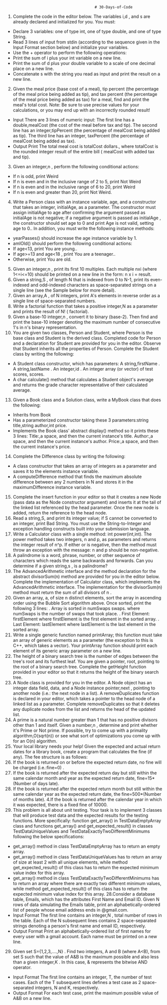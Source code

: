                                             # 30-Days-of-Code
                                            
 1. Complete the code in the editor below. The variables i,d , and s are already declared and initialized for you. You must:

* Declare 3 variables: one of type int, one of type double, and one of type String.
* Read 3 lines of input from stdin (according to the sequence given in the Input Format section below) and initialize your variables.
* Use the + operator to perform the following operations: 
* Print the sum of i plus your int variable on a new line.
* Print the sum of d plus your double variable to a scale of one decimal place on a new line.
* Concatenate s with the string you read as input and print the result on a new line.
2. Given the meal price (base cost of a meal), tip percent (the percentage of the meal price being added as tip), and tax percent (the percentage of the meal price being added as tax) for a meal, find and print the meal's total cost.
Note: Be sure to use precise values for your calculations, or you may end up with an incorrectly rounded result!
* Input
There are 3  lines of numeric input: 
The first line has a double,mealCost  (the cost of the meal before tax and tip). 
The second line has an integer,tipPercent  (the percentage of mealCost being added as tip). 
The third line has an integer, taxPercent (the percentage of mealCost  being added as tax).
* Output
Print The total meal cost is totalCost dollars., where totalCost is the rounded integer result of the entire bill ( mealCost with added tax and tip).

3. Given an integer,n , perform the following conditional actions:
* If n is odd, print Weird
* If n is even and in the inclusive range of 2 to 5, print Not Weird
* If n is even and in the inclusive range of 6 to 20, print Weird
* If n  is even and greater than 20, print Not Weird.

4. Write a Person class with an instance variable, age, and a constructor that takes an integer, initialAge, as a parameter. The constructor must assign initialAge to age  after confirming the argument passed as initialAge  is not negative; if a negative argument is passed as initialAge , the constructor should set age to 0  and print Age is not valid, setting age to 0.. In addition, you must write the following instance methods:
* yearPasses() should increase the age instance variable by 1.
* amIOld() should perform the following conditional actions:
* If age<13, print You are young..
* If age>=13 and age<18 , print You are a teenager..
* Otherwise, print You are old.

5. Given an integer,n , print its first 10  multiples. Each multiple nxi  (where 1<=i<=10) should be printed on a new line in the 
form: n x i = result.
6. Given a string,S , of length N that is indexed from 0 to N-1, print its even-indexed and odd-indexed characters as  space-separated
strings on a single line (see the Sample below for more detail).
7. Given an array,A , of N integers, print A's elements in reverse order as a single line of space-separated numbers.
9. Write a factorial function that takes a positive integer,N  as a parameter and prints the result of N! ( factorial).
10. Given a base-10 integer,n , convert it to binary (base-2). Then find and print the base-10 integer denoting the maximum number of consecutive 1's in n's binary representation.
12. You are given two classes, Person and Student, where Person is the base class and Student is the derived class. Completed code for Person and a declaration for Student are provided for you in the editor. Observe that Student inherits all the properties of Person.
Complete the Student class by writing the following:
*  A Student class constructor, which has  parameters:
A string,firstName .
A string,lastName .
An integer,id .
An integer array (or vector) of test scores, scores.
* A char calculate() method that calculates a Student object's average and returns the grade character representative of their          calculated average.
13. Given a Book class and a Solution class, write a MyBook class that does the following:
* Inherits from Book
* Has a parameterized constructor taking these 3 parameters:string title,string author,int price.
* Implements the Book class' abstract display() method so it prints these 3 lines:
Title:,a space, and then the current instance's title.
Author:,a space, and then the current instance's author.
Price:,a space, and then the current instance's price.
14. Complete the Difference class by writing the following:
* A class constructor that takes an array of integers as a parameter and saves it to the elements instance variable.
* A computeDifference method that finds the maximum absolute difference between any 2 numbers in N and stores it in the maximumDifference instance variable.
15. Complete the insert function in your editor so that it creates a new Node (pass data as the Node constructor argument) and inserts it at the tail of the linked list referenced by the head parameter. Once the new node is added, return the reference to the head node.
16. Read a string,S, and print its integer value; if S cannot be converted to an integer, print Bad String. You must use the String-to-Integer and exception handling constructs built into your submission language. 
17. Write a Calculator class with a single method: int power(int,int). The power method takes two integers, n and p, as parameters and returns the integer result of n^p. If either  or  is negative, then the method must throw an exception with the message: n and p should be non-negative.
18. A palindrome is a word, phrase, number, or other sequence of characters which reads the same backwards and forwards. Can you determine if a given string,s , is a palindrome?
19. The AdvancedArithmetic interface and the method declaration for the abstract divisorSum(n) method are provided for you in the 
editor below.
Complete the implementation of Calculator class, which implements the AdvancedArithmetic interface. The implementation for the divisorSum(n) method must return the sum of all divisors of n .
20. Given an array, a, of size n distinct elements, sort the array in ascending order using the Bubble Sort algorithm above. Once sorted, print the following 3 lines:
. Array is sorted in numSwaps swaps. 
where numSwaps is the number of swaps that took place.
. First Element: firstElement 
where firstElement is the first element in the sorted array.
. Last Element: lastElement 
where lastElement is the last element in the sorted array.
21. Write a single generic function named printArray; this function must take an array of generic elements as a parameter (the 
exception to this is C++, which takes a vector). 
Your printArray function should print each element of its generic array parameter on a new line. 
22. The height of a binary search tree is the number of edges between the tree's root and its furthest leaf. You are given a pointer,
root, pointing to the root of a binary search tree. Complete the getHeight function provided in your editor so that it returns the height of the binary search tree.
23. A Node class is provided for you in the editor. A Node object has an integer data field, data, and a Node instance pointer,next , pointing to another node (i.e.: the next node in a list).
A removeDuplicates function is declared in your editor, which takes a pointer to the head node of a linked list as a parameter. Complete removeDuplicates so that it deletes any duplicate nodes from the list and returns the head of the updated list.
25. A prime is a natural number greater than 1 that has no positive divisors other than 1 and itself. Given a number,n , determine and print whether it's Prime or Not prime.
If possible, try to come up with a  primality algorithm,O(sqrt(n)) or see what sort of optimizations you come up with for an O(n)  algorithm. 
26. Your local library needs your help! Given the expected and actual return dates for a library book, create a program that calculates the fine (if any). The fee structure is as follows:
1. If the book is returned on or before the expected return date, no fine will be charged (i.e.:fine=0) .
2. If the book is returned after the expected return day but still within the same calendar month and year as the expected return date, fine=15*(Number of days late).
3. If the book is returned after the expected return month but still within the same calendar year as the expected return date, the 
fine=500*(Number of months late).
4.If the book is returned after the calendar year in which it was expected, there is a fixed fine of 10000.
27. This problem is all about unit testing.
Your task is to implement 3 classes that will produce test data and the expected results for the testing functions. More specifically: function get_array() in TestDataEmptyArray class and functions get_array() and get_expected_result() in classes TestDataUniqueValues and TestDataExactlyTwoDifferentMinimums following the below specifications:
* get_array() method in class TestDataEmptyArray has to return an empty array.
* get_array() method in class TestDataUniqueValues has to return an array of size at least 2 with all unique elements, while method get_expected_result() of this class has to return the expected minimum value index for this array.
* get_array() method in class TestDataExactlyTwoDifferentMinimums has to return an array where there are exactly two different minimum values, while method get_expected_result() of this class has to return the expected minimum value index for this array.
28.Consider a database table, Emails, which has the attributes First Name and Email ID. Given N rows of data simulating the Emails table, print an alphabetically-ordered list of people whose email address ends in @gmail.com.
* Input Format
The first line contains an integer,N , total number of rows in the table. 
Each of the N subsequent lines contains 2 space-separated strings denoting a person's first name and email ID, respectively.
* Output Format
Print an alphabetically-ordered list of first names for every user with a gmail account. Each name must be printed on a new line.
29. Given set S={1,2,3,....,N} . Find two integers, A and B (where A<B), from set S such that the value of A&B is the maximum possible and also less than a given integer,K . In this case, & represents the bitwise AND operator.
 * Input Format
The first line contains an integer, T, the number of test cases. 
Each of the T subsequent lines defines a test case as 2 space-separated integers, N and K, respectively.
* Output Format
For each test case, print the maximum possible value of A&B on a new line.
